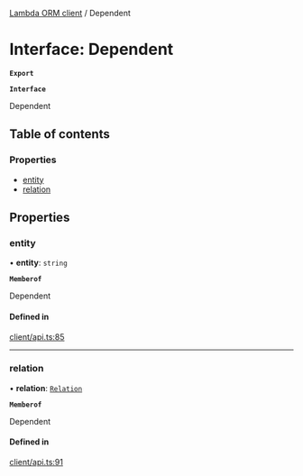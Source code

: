 [Lambda ORM client](../README.md) / Dependent

# Interface: Dependent

**`Export`**

**`Interface`**

Dependent

## Table of contents

### Properties

- [entity](Dependent.md#entity)
- [relation](Dependent.md#relation)

## Properties

### entity

• **entity**: `string`

**`Memberof`**

Dependent

#### Defined in

[client/api.ts:85](https://github.com/FlavioLionelRita/lambdaorm-client-node/blob/72895a2/src/lib/client/api.ts#L85)

___

### relation

• **relation**: [`Relation`](Relation.md)

**`Memberof`**

Dependent

#### Defined in

[client/api.ts:91](https://github.com/FlavioLionelRita/lambdaorm-client-node/blob/72895a2/src/lib/client/api.ts#L91)
